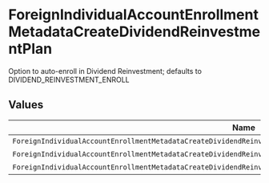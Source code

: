 # ForeignIndividualAccountEnrollmentMetadataCreateDividendReinvestmentPlan

Option to auto-enroll in Dividend Reinvestment; defaults to DIVIDEND_REINVESTMENT_ENROLL


## Values

| Name                                                                                                                | Value                                                                                                               |
| ------------------------------------------------------------------------------------------------------------------- | ------------------------------------------------------------------------------------------------------------------- |
| `ForeignIndividualAccountEnrollmentMetadataCreateDividendReinvestmentPlanAutoEnrollDividendReinvestmentUnspecified` | AUTO_ENROLL_DIVIDEND_REINVESTMENT_UNSPECIFIED                                                                       |
| `ForeignIndividualAccountEnrollmentMetadataCreateDividendReinvestmentPlanDividendReinvestmentEnroll`                | DIVIDEND_REINVESTMENT_ENROLL                                                                                        |
| `ForeignIndividualAccountEnrollmentMetadataCreateDividendReinvestmentPlanDividendReinvestmentDecline`               | DIVIDEND_REINVESTMENT_DECLINE                                                                                       |